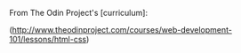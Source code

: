 From The Odin Project's [curriculum]:

(http://www.theodinproject.com/courses/web-development-101/lessons/html-css)
